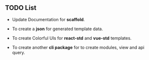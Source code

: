 ## TODO List

- Update Documentation for **scaffold**.

- To create a **json** for generated template data.

- To create Colorful UIs for **react-std** and **vue-std** templates.

- To create another **cli package** for to create modules, view and api query.